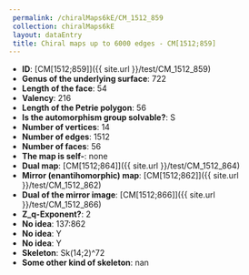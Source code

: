 ```yaml
--- 
 permalink: /chiralMaps6kE/CM_1512_859 
 collection: chiralMaps6kE
 layout: dataEntry
 title: Chiral maps up to 6000 edges - CM[1512;859]
---
```


- **ID**: [CM[1512;859]]({{ site.url }}/test/CM_1512_859)
- **Genus of the underlying surface**: 722
- **Length of the face**: 54
- **Valency**: 216
- **Length of the Petrie polygon**: 56
- **Is the automorphism group solvable?**: S
- **Number of vertices**: 14
- **Number of edges**: 1512
- **Number of faces**: 56
- **The map is self-**: none
- **Dual map**: [CM[1512;864]]({{ site.url }}/test/CM_1512_864)
- **Mirror (enantihomorphic) map**: [CM[1512;862]]({{ site.url }}/test/CM_1512_862)
- **Dual of the mirror image**: [CM[1512;866]]({{ site.url }}/test/CM_1512_866)
- **Z_q-Exponent?**: 2
- **No idea**:  137:862
- **No idea**: Y
- **No idea**: Y
- **Skeleton**: Sk(14;2)^72
- **Some other kind of skeleton**: nan
